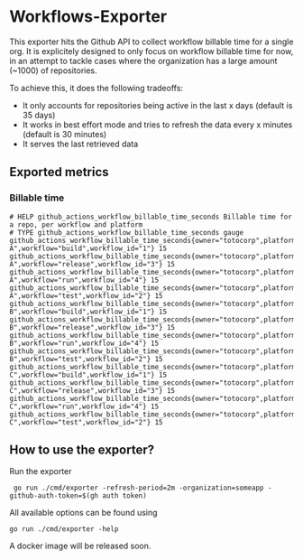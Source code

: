 # Workflows-Exporter

This exporter hits the Github API to collect workflow billable time for a single org.
It is explicitely designed to only focus on workflow billable time for now, in an attempt to tackle cases where the organization has a large amount (~1000) of repositories.

To achieve this, it does the following tradeoffs:

- It only accounts for repositories being active in the last x days (default is 35 days)
- It works in best effort mode and tries to refresh the data every x minutes (default is 30 minutes)
- It serves the last retrieved data

## Exported metrics

### Billable time

```
# HELP github_actions_workflow_billable_time_seconds Billable time for a repo, per workflow and platform
# TYPE github_actions_workflow_billable_time_seconds gauge
github_actions_workflow_billable_time_seconds{owner="totocorp",platform="UBUNTU",repo="repo-A",workflow="build",workflow_id="1"} 15
github_actions_workflow_billable_time_seconds{owner="totocorp",platform="UBUNTU",repo="repo-A",workflow="release",workflow_id="3"} 15
github_actions_workflow_billable_time_seconds{owner="totocorp",platform="UBUNTU",repo="repo-A",workflow="run",workflow_id="4"} 15
github_actions_workflow_billable_time_seconds{owner="totocorp",platform="UBUNTU",repo="repo-A",workflow="test",workflow_id="2"} 15
github_actions_workflow_billable_time_seconds{owner="totocorp",platform="UBUNTU",repo="repo-B",workflow="build",workflow_id="1"} 15
github_actions_workflow_billable_time_seconds{owner="totocorp",platform="UBUNTU",repo="repo-B",workflow="release",workflow_id="3"} 15
github_actions_workflow_billable_time_seconds{owner="totocorp",platform="UBUNTU",repo="repo-B",workflow="run",workflow_id="4"} 15
github_actions_workflow_billable_time_seconds{owner="totocorp",platform="UBUNTU",repo="repo-B",workflow="test",workflow_id="2"} 15
github_actions_workflow_billable_time_seconds{owner="totocorp",platform="UBUNTU",repo="repo-C",workflow="build",workflow_id="1"} 15
github_actions_workflow_billable_time_seconds{owner="totocorp",platform="UBUNTU",repo="repo-C",workflow="release",workflow_id="3"} 15
github_actions_workflow_billable_time_seconds{owner="totocorp",platform="UBUNTU",repo="repo-C",workflow="run",workflow_id="4"} 15
github_actions_workflow_billable_time_seconds{owner="totocorp",platform="UBUNTU",repo="repo-C",workflow="test",workflow_id="2"} 15
```

## How to use the exporter?

Run the exporter

```
 go run ./cmd/exporter -refresh-period=2m -organization=someapp -github-auth-token=$(gh auth token)
```

All available options can be found using

```
go run ./cmd/exporter -help
```

A docker image will be released soon.
